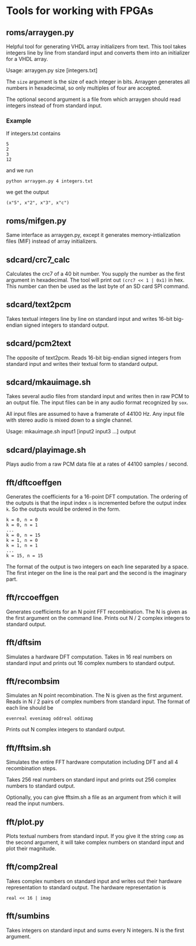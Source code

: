 # Tools for working with FPGAs

## roms/arraygen.py

Helpful tool for generating VHDL array initializers from text.
This tool takes integers line by line from standard input and converts them
into an initializer for a VHDL array.

Usage: arraygen.py size [integers.txt]

The `size` argument is the size of each integer in bits. Arraygen generates
all numbers in hexadecimal, so only multiples of four are accepted.

The optional second argument is a file from which arraygen should read integers
instead of from standard input.

### Example

If integers.txt contains

	5
	2
	3
	12

and we run

	python arraygen.py 4 integers.txt

we get the output

	(x"5", x"2", x"3", x"c")

## roms/mifgen.py

Same interface as arraygen.py, except it generates memory-intialization files
(MIF) instead of array initializers.

## sdcard/crc7\_calc 

Calculates the crc7 of a 40 bit number. You supply the number as the first
argument in hexadecimal. The tool will print out `(crc7 << 1 | 0x1)` in hex.
This number can then be used as the last byte of an SD card SPI command.

## sdcard/text2pcm

Takes textual integers line by line on standard input and writes 16-bit
big-endian signed integers to standard output.

## sdcard/pcm2text

The opposite of text2pcm. Reads 16-bit big-endian signed integers from standard
input and writes their textual form to standard output.

## sdcard/mkauimage.sh

Takes several audio files from standard input and writes then in raw PCM to
an output file. The input files can be in any audio format recognized by `sox`.

All input files are assumed to have a framerate of 44100 Hz. 
Any input file with stereo audio is mixed down to a single channel.

Usage: mkauimage.sh input1 [input2 input3 ...] output

## sdcard/playimage.sh

Plays audio from a raw PCM data file at a rates of 44100 samples / second.

## fft/dftcoeffgen

Generates the coefficients for a 16-point DFT computation.
The ordering of the outputs is that the input index `n` is incremented before
the output index `k`. So the outputs would be ordered in the form.

	k = 0, n = 0
	k = 0, n = 1
	...
	k = 0, n = 15
	k = 1, n = 0
	k = 1, n = 1
	...
	k = 15, n = 15

The format of the output is two integers on each line separated by a space.
The first integer on the line is the real part and the second is the 
imaginary part.


## fft/rccoeffgen

Generates coefficients for an N point FFT recombination. The N is given as
the first argument on the command line. Prints out N / 2 complex integers
to standard output.

## fft/dftsim

Simulates a hardware DFT computation. Takes in 16 real numbers on standard
input and prints out 16 complex numbers to standard output.

## fft/recombsim

Simulates an N point recombination. The N is given as the first argument.
Reads in N / 2 pairs of complex numbers from standard input. The format of
each line should be

	evenreal evenimag oddreal oddimag

Prints out N complex integers to standard output.

## fft/fftsim.sh

Simulates the entire FFT hardware computation including DFT and all 4 
recombination steps.

Takes 256 real numbers on standard input and prints out 256 complex numbers
to standard output.

Optionally, you can give fftsim.sh a file as an argument from which it will
read the input numbers.

## fft/plot.py

Plots textual numbers from standard input. If you give it the string `comp`
as the second argument, it will take complex numbers on standard input
and plot their magnitude.

## fft/comp2real

Takes complex numbers on standard input and writes out their hardware 
representation to standard output. The hardware representation is

	real << 16 | imag

## fft/sumbins

Takes integers on standard input and sums every N integers. 
N is the first argument.

